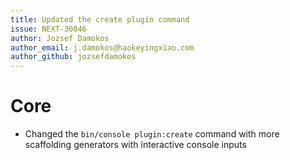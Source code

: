 ```yaml
---
title: Updated the create plugin command
issue: NEXT-30846
author: Jozsef Damokos
author_email: j.damokos@haokeyingxiao.com
author_github: jozsefdamokos
---
```

# Core
* Changed the `bin/console plugin:create` command with more scaffolding generators with interactive console inputs
